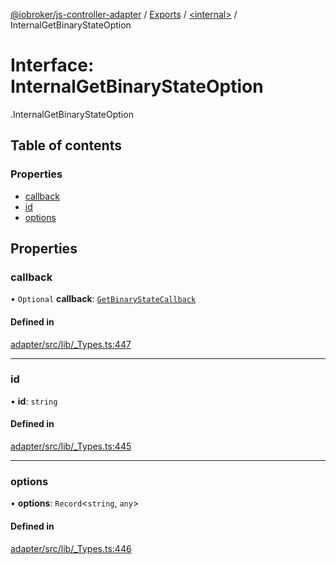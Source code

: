 [@iobroker/js-controller-adapter](../README.md) / [Exports](../modules.md) / [<internal\>](../modules/internal_.md) / InternalGetBinaryStateOption

# Interface: InternalGetBinaryStateOption

[<internal>](../modules/internal_.md).InternalGetBinaryStateOption

## Table of contents

### Properties

- [callback](internal_.InternalGetBinaryStateOption.md#callback)
- [id](internal_.InternalGetBinaryStateOption.md#id)
- [options](internal_.InternalGetBinaryStateOption.md#options)

## Properties

### callback

• `Optional` **callback**: [`GetBinaryStateCallback`](../modules/internal_.md#getbinarystatecallback)

#### Defined in

[adapter/src/lib/_Types.ts:447](https://github.com/ioBroker/ioBroker.js-controller/blob/ef3265a4/packages/adapter/src/lib/_Types.ts#L447)

___

### id

• **id**: `string`

#### Defined in

[adapter/src/lib/_Types.ts:445](https://github.com/ioBroker/ioBroker.js-controller/blob/ef3265a4/packages/adapter/src/lib/_Types.ts#L445)

___

### options

• **options**: `Record`<`string`, `any`\>

#### Defined in

[adapter/src/lib/_Types.ts:446](https://github.com/ioBroker/ioBroker.js-controller/blob/ef3265a4/packages/adapter/src/lib/_Types.ts#L446)
